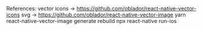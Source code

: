 



References:
vector icons -> https://github.com/oblador/react-native-vector-icons
svg -> https://github.com/oblador/react-native-vector-image
    yarn react-native-vector-image generate
    rebuild npx react-native run-ios

